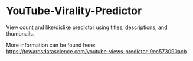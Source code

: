 # YouTube-Virality-Predictor
View count and like/dislike predictor using titles, descriptions, and thumbnails.

More information can be found here:
https://towardsdatascience.com/youtube-views-predictor-9ec573090acb
